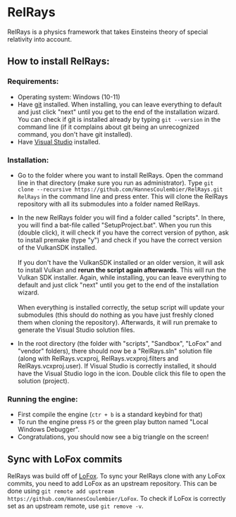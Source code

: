 # RelRays
RelRays is a physics framework that takes Einsteins theory of special relativity into account.
## How to install RelRays:
### Requirements:
- Operating system: Windows (10-11)
- Have [git](https://git-scm.com/downloads) installed. When installing, you can leave everything to default and just click "next" until you get to the end of the installation wizard. You can check if git is installed already by typing `git --version` in the command line (if it complains about git being an unrecognized command, you don't have git installed).
- Have [Visual Studio](https://visualstudio.microsoft.com/downloads/) installed.
### Installation:
- Go to the folder where you want to install RelRays. Open the command line in that directory (make sure you run as administrator). Type `git clone --recursive https://github.com/HannesCoulembier/RelRays.git RelRays` in the command line and press enter. This will clone the RelRays repository with all its submodules into a folder named RelRays.

- In the new RelRays folder you will find a folder called "scripts". In there, you will find a bat-file called "SetupProject.bat". When you run this (double click), it will check if you have the correct version of python, ask to install premake (type "y") and check if you have the correct version of the VulkanSDK installed.\
\
If you don't have the VulkanSDK installed or an older version, it will ask to install Vulkan and **rerun the script again afterwards**. This will run the Vulkan SDK installer. Again, while installing, you can leave everything to default and just click "next" until you get to the end of the installation wizard.\
\
When everything is installed correctly, the setup script will update your submodules (this should do nothing as you have just freshly cloned them when cloning the repository). Afterwards, it will run premake to generate the Visual Studio solution files.

- In the root directory (the folder with "scripts", "Sandbox", "LoFox" and "vendor" folders), there should now be a "RelRays.sln" solution file (along with RelRays.vcxproj, RelRays.vcxproj.filters and RelRays.vcxproj.user). If Visual Studio is correctly installed, it should have the Visual Studio logo in the icon. Double click this file to open the solution (project).
### Running the engine:
- First compile the engine (`ctr + b` is a standard keybind for that)
- To run the engine press `F5` or the green play button named "Local Windows Debugger".
- Congratulations, you should now see a big triangle on the screen!
## Sync with LoFox commits
RelRays was build off of [LoFox](https://github.com/HannesCoulembier/LoFox). To sync your RelRays clone with any LoFox commits, you need to add LoFox as an upstream repository. This can be done using `git remote add upstream https://github.com/HannesCoulembier/LoFox`. To check if LoFox is correctly set as an upstream remote, use `git remove -v`.
